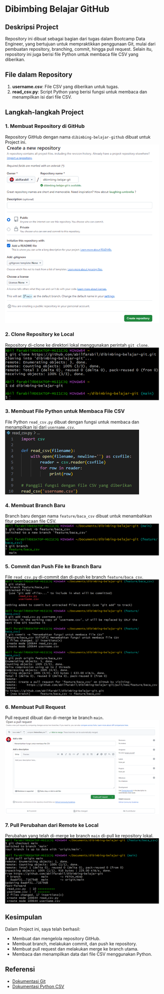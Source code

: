 # Dibimbing Belajar GitHub

## Deskripsi Project
Repository ini dibuat sebagai bagian dari tugas dalam Bootcamp Data Engineer, yang bertujuan untuk mempraktikkan penggunaan Git, mulai dari pembuatan repository, branching, commit, hingga pull request. Selain itu, repository ini juga berisi file Python untuk membaca file CSV yang diberikan.

## File dalam Repository
1. **username.csv**: File CSV yang diberikan untuk tugas.
2. **read_csv.py**: Script Python yang berisi fungsi untuk membaca dan menampilkan isi dari file CSV.

## Langkah-langkah Project

### 1. Membuat Repository di GitHub
Repository GitHub dengan nama `dibimbing-belajar-github` dibuat untuk Project ini.
![Screenshot Pembuatan Repository](images/1_Membuat_Repository_di_GitHub.png)

### 2. Clone Repository ke Local
Repository di-clone ke direktori lokal menggunakan perintah `git clone`.
![Screenshot Clone Repository](images/2_Clone_Repository_ke_Local.png)

### 3. Membuat File Python untuk Membaca File CSV
File Python `read_csv.py` dibuat dengan fungsi untuk membaca dan menampilkan isi dari `username.csv`.
![Screenshot Kode Python](images/3_Membuat_File_Python_untuk_Membaca_File_CSV.png)

### 4. Membuat Branch Baru
Branch baru dengan nama `feature/baca_csv` dibuat untuk menambahkan fitur pembacaan file CSV.
![Screenshot Pembuatan Branch](images/4_Membuat_Branch_Baru.png)

### 5. Commit dan Push File ke Branch Baru
File `read_csv.py` di-commit dan di-push ke branch `feature/baca_csv`.
![Screenshot Commit dan Push](images/5_Commit_dan_Push_File_ke_Branch_Baru.png)

### 6. Membuat Pull Request
Pull request dibuat dan di-merge ke branch `main`.
![Screenshot Pull Request](images/6_Membuat_Pull_Request.png)

### 7. Pull Perubahan dari Remote ke Local
Perubahan yang telah di-merge ke branch `main` di-pull ke repository lokal.
![Screenshot Pull Perubahan](images/7_Pull_Perubahan_dari_Remote_ke_Local.png)

## Kesimpulan
Dalam Project ini, saya telah berhasil:
- Membuat dan mengelola repository GitHub.
- Membuat branch, melakukan commit, dan push ke repository.
- Membuat pull request dan melakukan merge ke branch utama.
- Membaca dan menampilkan data dari file CSV menggunakan Python.

## Referensi
- [Dokumentasi Git](https://git-scm.com/doc)
- [Dokumentasi Python CSV](https://docs.python.org/3/library/csv.html)
